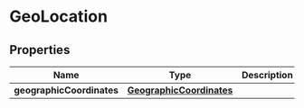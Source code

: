 
# GeoLocation

## Properties
Name | Type | Description | Notes
------------ | ------------- | ------------- | -------------
**geographicCoordinates** | [**GeographicCoordinates**](GeographicCoordinates.md) |  | 



